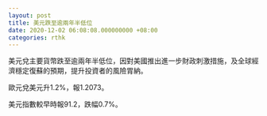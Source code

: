 ```yaml
---
layout: post
title: 美元跌至逾兩年半低位
date: 2020-12-02 06:08:08.000000000 +08:00
categories: rthk
---
```


美元兌主要貨幣跌至逾兩年半低位，因對美國推出進一步財政刺激措施，及全球經濟穩定復蘇的預期，提升投資者的風險胃納。

歐元兌美元升1.2%，報1.2073。

美元指數較早時報91.2，跌幅0.7%。
